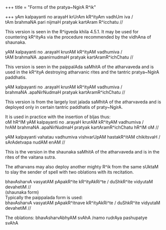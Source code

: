 +++
title = "Forms of the pratya~NgirA R^ik"

+++
yAm kalpayanti no arayaH krUrAm kR^ityAm vadhUm iva /  
tAm brahmaNA pari nijmaH pratyak kartAram R^icchatu //  
  
This version is seen in the R^igveda khila 4.5.1. It may be used for
countering kR^ityAs via the procedure recommended by the vidhAna of
shaunaka.

yAM kalpayanti no .arayaH krurAM kR^ityAM vadhumiva /  
tAM brahmaNA .apanirnudmaH pratyak kartAramR^ichChatu //

This version is seen in the paippalAda saMhitA of the atharvaveda and is
used in the kR^ityA destroying atharvanic rites and the tantric
pratya\~NgirA paddhatis.

yAM kalpayanti no .arayaH krurAM kR^ityAM vadhumiva /  
brahmaNA .apaNirNudmaH pratyak kartAramR^ichChatu // 

This version is from the largely lost jalada saMhitA of the atharvaveda
and is deployed only in certain tantric paddhatis of praty\~NgirA.

It is used in practice with the insertion of bIjas thus:  
oM hR^IM yAM kalpayanti no .arayaH krurAM kR^ityAM vadhumiva /  
hrAM brahmaNA .apaNirNudmaH pratyak kartAramR^ichChatu hR^IM oM //

yAM kalpayanti vahatau vadhumiva vishvarUpAM hastakR^itAM chikitsvaH /  
sArAdetvapa nudAM enAM //

This is the version in the shaunaka saMhitA of the atharvaveda and is in
the rites of the vaitana sutra.

The atharvans may also deploy another mighty R^ik from the same sUktaM
to slay the sender of spell with two oblations with its recitation.

bhavAsharvA vasyatAM pApakR^ite kR^ityAkRi^te / duShkR^ite vidyutaM
devahetiM //  
(shaunaka form)  
Typically the paippalada form is used:  
bhavAsharvA vasyatAM pApakR^itnave kR^ityAkRi^te / duShkR^ite vidyutaM
devahetiM //

The oblations: bhavAsharvAbhyAM svAhA /namo rudrAya pashupatye svAhA
